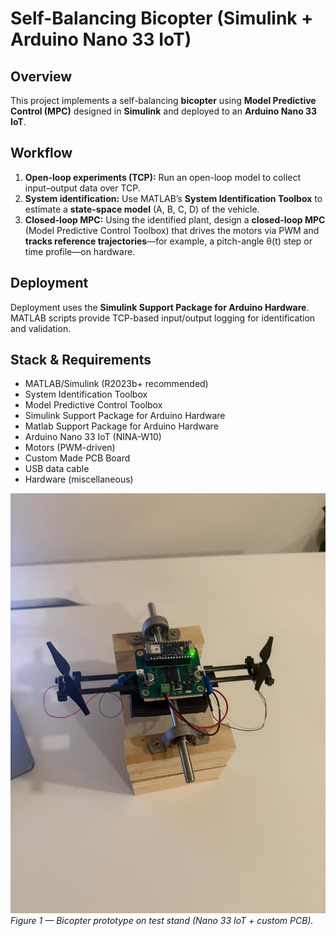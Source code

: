 # Self-Balancing Bicopter (Simulink + Arduino Nano 33 IoT)

## Overview
This project implements a self-balancing **bicopter** using **Model Predictive Control (MPC)** designed in **Simulink** and deployed to an **Arduino Nano 33 IoT**.

## Workflow
1. **Open-loop experiments (TCP):** Run an open-loop model to collect input–output data over TCP.
2. **System identification:** Use MATLAB’s **System Identification Toolbox** to estimate a **state-space model** (A, B, C, D) of the vehicle.
3. **Closed-loop MPC:** Using the identified plant, design a **closed-loop MPC** (Model Predictive Control Toolbox) that drives the motors via PWM and **tracks reference trajectories**—for example, a pitch-angle θ(t) step or time profile—on hardware.

## Deployment
Deployment uses the **Simulink Support Package for Arduino Hardware**. MATLAB scripts provide TCP-based input/output logging for identification and validation.

## Stack & Requirements
- MATLAB/Simulink (R2023b+ recommended)
- System Identification Toolbox
- Model Predictive Control Toolbox
- Simulink Support Package for Arduino Hardware
- Matlab Support Package for Arduino Hardware
- Arduino Nano 33 IoT (NINA-W10)
- Motors (PWM-driven)
- Custom Made PCB Board
- USB data cable
- Hardware (miscellaneous)

![Bicopter prototype](pictures/BicopterPic.jpg)
*Figure 1 — Bicopter prototype on test stand (Nano 33 IoT + custom PCB).*

